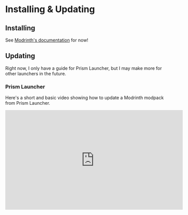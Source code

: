 # Installing & Updating

## Installing

See [Modrinth's documentation](https://docs.modrinth.com/docs/modpacks/playing_modpacks/#how-do-i-play-a-modpack) for now!

## Updating

Right now, I only have a guide for Prism Launcher, but I may make more for other launchers in the future.

### Prism Launcher

Here's a short and basic video showing how to update a Modrinth modpack from Prism Launcher.

<iframe width="560" height="315" src="https://www.youtube-nocookie.com/embed/hU2v7wEui_s" title="YouTube video player" frameborder="0" allow="accelerometer; autoplay; clipboard-write; encrypted-media; gyroscope; picture-in-picture; web-share" allowfullscreen></iframe>
